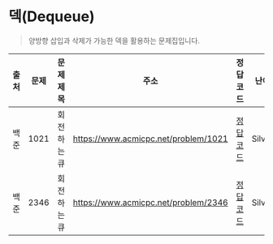 # 덱(Dequeue)

> 양방향 삽입과 삭제가 가능한 덱을 활용하는 문제집입니다.

| 출처 | 문제 | 문제 제목   | 주소                                 | 정답 코드                   | 난이도   | 정답 여부 |
| ---- | ---- | ----------- | ------------------------------------ | --------------------------- | -------- | --------- |
| 백준 | 1021 | 회전하는 큐 | https://www.acmicpc.net/problem/1021 | [정답 코드](./0x07/1021.js) | Silver.3 | ✅        |
| 백준 | 2346 | 회전하는 큐 | https://www.acmicpc.net/problem/2346 | [정답 코드](./0x07/2346.js) | Silver.3 | ✅        |
